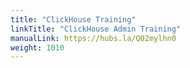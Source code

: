 ```yaml
---
title: "ClickHouse Training"
linkTitle: "ClickHouse Admin Training"
manualLink: https://hubs.la/Q02mylhn0
weight: 1010
---
```

